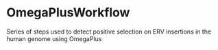 # OmegaPlusWorkflow
Series of steps used to detect positive selection on ERV insertions in the human genome using OmegaPlus
